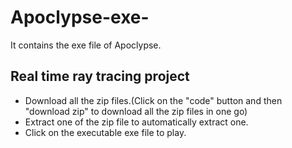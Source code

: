 # Apoclypse-exe-
It contains the exe file of Apoclypse.

## Real time ray tracing project

- Download all the zip files.(Click on the "code" button and then "download zip" to download all the zip files in one go)
- Extract one of the zip file to automatically extract one.
- Click on the executable exe file to play.
